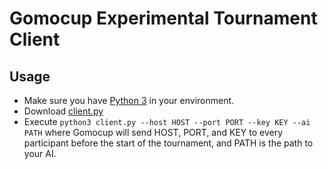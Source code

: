 Gomocup Experimental Tournament Client
======================================

Usage
-----
 * Make sure you have [Python 3](https://www.python.org/downloads/) in your environment.
 * Download [client.py](https://raw.githubusercontent.com/Gomocup/GomocupJudge/master/wrapper/client.py)
 * Execute ```python3 client.py --host HOST --port PORT --key KEY --ai PATH```
 where Gomocup will send HOST, PORT, and KEY to every participant before the start of the tournament, and PATH is the path to your AI.
